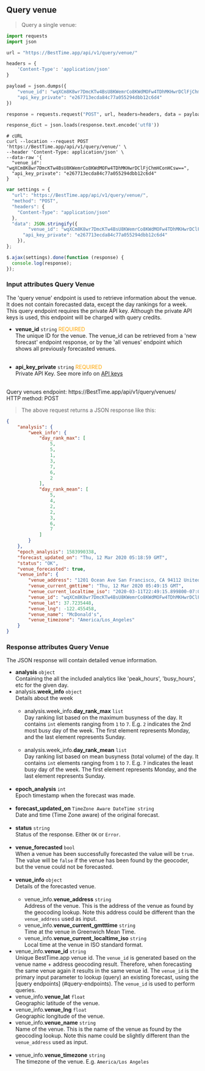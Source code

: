 ## Query venue

> Query a single venue:

```python
import requests
import json

url = "https://BestTime.app/api/v1/query/venue/"

headers = {
    'Content-Type': 'application/json'
}

payload = json.dumps({
  	"venue_id": "wqXCm8K8wr7DmcKTw4BsU8KWemrCo8KWdMOFw4TDhMKHwrDClFjChmHConHCsw==",
    "api_key_private": "e267713ecda84c77a055294dbb12c6d4"
})

response = requests.request("POST", url, headers=headers, data = payload)

response_dict = json.loads(response.text.encode('utf8'))
```

```shell
# cURL
curl --location --request POST 'https://BestTime.app/api/v1/query/venue/' \
--header 'Content-Type: application/json' \
--data-raw '{
  "venue_id": "wqXCm8K8wr7DmcKTw4BsU8KWemrCo8KWdMOFw4TDhMKHwrDClFjChmHConHCsw==",
  "api_key_private": "e267713ecda84c77a055294dbb12c6d4"
}	'
```

```javascript
var settings = {
  "url": "https://BestTime.app/api/v1/query/venue/",
  "method": "POST",
  "headers": {
    "Content-Type": "application/json"
  },
  "data": JSON.stringify({
    	"venue_id": "wqXCm8K8wr7DmcKTw4BsU8KWemrCo8KWdMOFw4TDhMKHwrDClFjChmHConHCsw==",
      "api_key_private": "e267713ecda84c77a055294dbb12c6d4"
    }),
};

$.ajax(settings).done(function (response) {
  console.log(response);
});
```

### Input attributes Query Venue

The 'query venue' endpoint is used to retrieve information about the venue. It does not contain forecasted data, except the day rankings for a week. This query endpoint requires the private API key. Although the private API keys is used, this endpoint will be charged with query credits.

- **venue_id** `string` <span style="color:orange">REQUIRED</span>  
 The unique ID for the venue. The venue_id can be retrieved from a 'new forecast' endpoint response, or by the 'all venues' endpoint which shows all previously forecasted venues.  
 &nbsp; 

- **api_key_private** `string` <span style="color:orange">REQUIRED</span>  
 Private API Key. See more info on [API keys](#api-keys)  
 &nbsp; 

<aside class="notice">
Query venues endpoint: https://BestTime.app/api/v1/query/venues/
</aside>

<aside class="notice">
HTTP method: POST
</aside>


> The above request returns a JSON response like this:

```json
{
    "analysis": {
        "week_info": {
            "day_rank_max": [
                5,
                5,
                1,
                3,
                7,
                6,
                2
            ],
            "day_rank_mean": [
                5,
                4,
                2,
                2,
                3,
                6,
                7
            ]
        }
    },
    "epoch_analysis": 1583990338,
    "forecast_updated_on": "Thu, 12 Mar 2020 05:18:59 GMT",
    "status": "OK",
    "venue_forecasted": true,
    "venue_info": {
        "venue_address": "1201 Ocean Ave San Francisco, CA 94112 United States",
        "venue_current_gmttime": "Thu, 12 Mar 2020 05:49:15 GMT",
        "venue_current_localtime_iso": "2020-03-11T22:49:15.899800-07:00",
        "venue_id": "wqXCm8K8wr7DmcKTw4BsU8KWemrCo8KWdMOFw4TDhMKHwrDClFjChmHConHCsw==",
        "venue_lat": 37.7235448,
        "venue_lng": -122.455458,
        "venue_name": "McDonald's",
        "venue_timezone": "America/Los_Angeles"
    }
}
```


### Response attributes Query Venue
The JSON response will contain detailed venue information.

- **analysis** `object`  
 Containing the all the included analytics like 'peak_hours', 'busy_hours', etc for the given day. 
 - analysis.**week_info** `object`  
   Details about the week    
  &nbsp;
     - analysis.week_info.**day_rank_max** `list`  
       Day ranking list based on the maximum busyness of the day. It contains `int` elements ranging from `1` to `7`. E.g. `2` indicates the 2nd most busy day of the week. The first element represents Monday, and the last element represents Sunday.  
       &nbsp;
     - analysis.week_info.**day_rank_mean** `list`  
       Day ranking list based on mean busyness (total volume) of the day. It contains `int` elements ranging from `1` to `7`. E.g. `7` indicates the least busy day of the week. The first element represents Monday, and the last element represents Sunday.  
       &nbsp;
- **epoch_analysis** `int`  
 Epoch timestamp when the forecast was made.  
 &nbsp; 
- **forecast_updated_on** `TimeZone Aware DateTime string`  
 Date and time (Time Zone aware) of the original forecast.  
 &nbsp; 
- **status** `string`  
 Status of the response. Either `OK` or `Error`.  
 &nbsp; 
- **venue_forecasted** `bool`  
  When a venue has been successfully forecasted the value will be `true`. The value will be `false` if the venue has been found by the geocoder, but the venue could not be forecasted.  
 &nbsp; 
- **venue_info** `object`  
 Details of the forecasted venue.  
 &nbsp; 
  - venue_info.**venue_address** `string`  
   Address of the venue. This is the address of the venue as found by the geocoding lookup. Note this address could be different than the `venue_address` used as input.  
  - venue_info.**venue_current_gmtttime** `string`  
   Time at the venue in Greenwich Mean Time.  
  - venue_info.**venue_current_localtime_iso** `string`  
   Local time at the venue in ISO standard format.
  &nbsp;
 - venue_info.**venue_id** `string`  
   Unique BestTime.app venue id. The `venue_id` is generated based on the venue name + address geocoding result. Therefore, when forecasting the same venue again it results in the same venue id. The `venue_id` is the primary input parameter to lookup (query) an existing forecast, using the [query endpoints] (#query-endpoints).
   The `venue_id` is used to perform queries.
  &nbsp;
 - venue_info.**venue_lat** `float`  
   Geographic latitude of the venue.
  &nbsp;
 - venue_info.**venue_lng** `float`  
   Geographic longitude of the venue.
  &nbsp;
  - venue_info.**venue_name** `string`  
   Name of the venue. This is the name of the venue as found by the geocoding lookup. Note this name could be slightly different than the `venue_address` used as input.  
  &nbsp;
 - venue_info.**venue_timezone** `string`  
   The timezone of the venue. E.g. `America/Los Angeles`  
  &nbsp;
